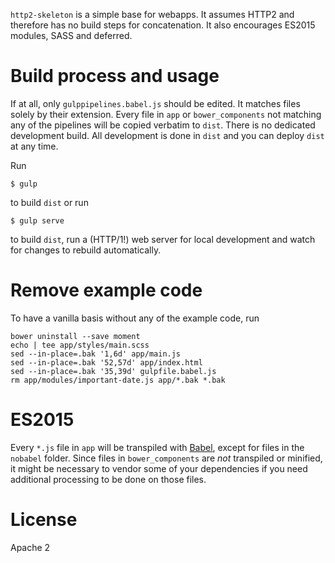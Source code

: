 `http2-skeleton` is a simple base for webapps. It assumes HTTP2 and therefore
has no build steps for concatenation. It also encourages ES2015 modules, SASS
and deferred.

# Build process and usage

If at all, only `gulppipelines.babel.js` should be edited. It matches files
solely by their extension. Every file in `app` or `bower_components` not
matching any of the pipelines will be copied verbatim to `dist`.
There is no dedicated development build. All development is done in `dist` and
you can deploy `dist` at any time.

Run

```
$ gulp
```

to build `dist` or run

```
$ gulp serve
```

to build `dist`, run a (HTTP/1!) web server for local development and
watch for changes to rebuild automatically.

# Remove example code

To have a vanilla basis without any of the example code, run

```
bower uninstall --save moment
echo | tee app/styles/main.scss
sed --in-place=.bak '1,6d' app/main.js
sed --in-place=.bak '52,57d' app/index.html
sed --in-place=.bak '35,39d' gulpfile.babel.js
rm app/modules/important-date.js app/*.bak *.bak
```

# ES2015

Every `*.js` file in `app` will be transpiled with [Babel], except for files
in the `nobabel` folder. Since files in `bower_components` are *not* transpiled
or minified, it might be necessary to vendor some of your dependencies if you
need additional processing to be done on those files.

# License

Apache 2

[Babel]: https://babeljs.io/
